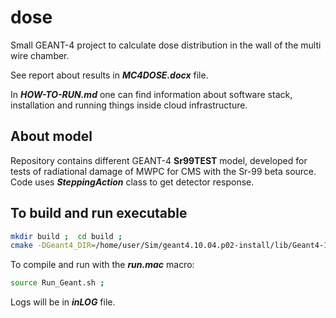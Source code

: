 # dose

Small GEANT-4 project to calculate dose distribution in the wall of the multi wire chamber.

See report about results in **_MC4DOSE.docx_** file.

In **_HOW-TO-RUN.md_** one can find information about software stack, installation and
running things inside cloud infrastructure.

About model 
-----------

Repository contains different GEANT-4 **Sr99TEST** model, developed for tests 
of radiational damage of MWPC for CMS with the Sr-99 beta source.
Code uses **_SteppingAction_** class to get detector response.

To build and run executable
---------------------------

```bash
mkdir build ;  cd build ;
cmake -DGeant4_DIR=/home/user/Sim/geant4.10.04.p02-install/lib/Geant4-10.4.2/ ../Sr90TEST ;
```

To compile and run with the **_run.mac_** macro:
```bash
source Run_Geant.sh ;
```
Logs will be in **_inLOG_** file.

